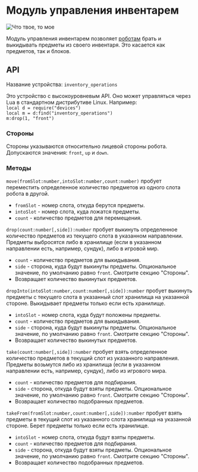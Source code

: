 # Модуль управления инвентарем
![Что твое, то мое](item:better_cc:inventory_operations_module)

Модуль управления инвентарем позволяет [роботам](robot.md) брать и выкидывать предметы из своего инвентаря. Это касается как предметов, так и блоков.

## API
Название устройства: `inventory_operations`

Это устройство с высокоуровневым API. Оно может управляться через Lua в стандартном дистрибутиве Linux. Например:  
`local d = require("devices")`  
`local m = d:find("inventory_operations")`  
`m:drop(1, "front")`

### Стороны
Стороны указываются относительно лицевой стороны робота. Допускаются значения: `front`, `up` и `down`.

### Методы
`move(fromSlot:number,intoSlot:number,count:number)` пробует переместить определенное количество предметов из одного слота робота в другой.
- `fromSlot` - номер слота, откуда берутся предметы.
- `intoSlot` - номер слота, куда ложатся предметы.
- `count` - количество предметов для перемещения.

`drop(count:number[,side]):number` пробует выкинуть определенное количество предметов из текущего слота в указанном направлении. Предметы выбросятся либо в хранилище (если в указанном направлении есть, например, сундук), либо в игровой мир.
- `count` - количество предметов для выкидывания.
- `side` - сторона, куда будут выкинуты предметы. Опциональное значение, по умолчанию равно `front`. Смотрите секцию "Стороны".
- Возвращает количество выкинутых предметов.

`dropInto(intoSlot:number,count:number[,side]):number` пробует выкинуть предметы с текущего слота в указанный слот хранилища на указанной стороне. Выкидывает предметы только если есть хранилище.
- `intoSlot` - номер слота, куда будут положены предметы.
- `count` - количество предметов для выкидывания.
- `side` - сторона, куда будут выкинуты предметы. Опциональное значение, по умолчанию равно `front`. Смотрите секцию "Стороны".
- Возвращает количество выкинутых предметов.

`take(count:number[,side]):number`  пробует взять определенное количество предметов в текущий слот из указанного направления. Предметы возьмутся либо из хранилища (если в указанном направлении есть, например, сундук), либо из игрового мира.
- `count` - количество предметов для подбирания.
- `side` - сторона, откуда будут взяты предметы. Опциональное значение, по умолчанию равно `front`. Смотрите секцию "Стороны".
- Возвращает количество подобранных предметов.

`takeFrom(fromSlot:number,count:number[,side]):number` пробует взять предметы в текущий слот из указанного слота хранилища на указанной стороне. Берет предметы только если есть хранилище.
- `intoSlot` - номер слота, откуда будут взяты предметы.
- `count` - количество предметов для подбирания.
- `side` - сторона, откуда будут взяты предметы. Опциональное значение, по умолчанию равно `front`. Смотрите секцию "Стороны".
- Возвращает количество подобранных предметов.
